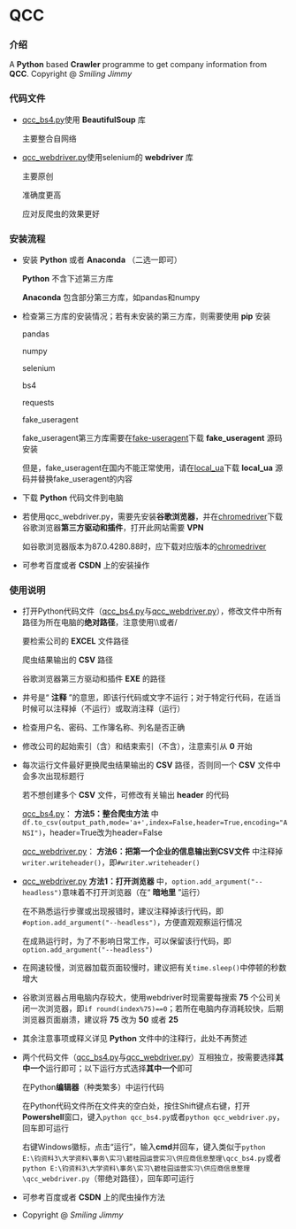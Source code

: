 # QCC

### 介绍
A  **Python**  based  **Crawler**  programme to get company information from  **QCC**.
Copyright @ _Smiling Jimmy_ 

### 代码文件

-  [qcc_bs4.py](qcc_bs4.py)使用 **BeautifulSoup** 库

   主要整合自网络

-  [qcc_webdriver.py](qcc_webdriver.py)使用selenium的 **webdriver** 库

   主要原创
  
   准确度更高

   应对反爬虫的效果更好

### 安装流程

- 安装 **Python** 或者 **Anaconda** （二选一即可）

  **Python** 不含下述第三方库

  **Anaconda** 包含部分第三方库，如pandas和numpy

- 检查第三方库的安装情况；若有未安装的第三方库，则需要使用 **pip** 安装

  pandas

  numpy

  selenium

  bs4

  requests

  fake_useragent

  fake_useragent第三方库需要在[fake-useragent](https://github.com/hellysmile/fake-useragent)下载 **fake_useragent** 源码安装

  但是，fake_useragent在国内不能正常使用，请在[local_ua](https://github.com/Mehaei/local_ua)下载 **local_ua** 源码并替换fake_useragent的内容

- 下载 **Python** 代码文件到电脑

- 若使用qcc_webdriver.py，需要先安装**谷歌浏览器**，并在[chromedriver](https://sites.google.com/a/chromium.org/chromedriver/downloads)下载谷歌浏览器**第三方驱动和插件**，打开此网站需要 **VPN** 

  如谷歌浏览器版本为87.0.4280.88时，应下载对应版本的[chromedriver](chromedriver.exe)

- 可参考百度或者 **CSDN** 上的安装操作


### 使用说明

- 打开Python代码文件（[qcc_bs4.py](qcc_bs4.py)与[qcc_webdriver.py](qcc_webdriver.py)），修改文件中所有路径为所在电脑的**绝对路径**，注意使用\\\或者/

   要检索公司的 **EXCEL** 文件路径

   爬虫结果输出的 **CSV** 路径

   谷歌浏览器第三方驱动和插件 **EXE** 的路径

- 井号是“ **注释** ”的意思，即该行代码或文字不运行；对于特定行代码，在适当时候可以注释掉（不运行）或取消注释（运行）

- 检查用户名、密码、工作簿名称、列名是否正确

- 修改公司的起始索引（含）和结束索引（不含），注意索引从 **0** 开始

- 每次运行文件最好更换爬虫结果输出的 **CSV** 路径，否则同一个 **CSV** 文件中会多次出现标题行

  若不想创建多个 **CSV** 文件，可修改有关输出 **header** 的代码

  [qcc_bs4.py](qcc_bs4.py)： **方法5：整合爬虫方法** 中`df.to_csv(output_path,mode='a+',index=False,header=True,encoding="ANSI")`，header=True改为header=False

  [qcc_webdriver.py](qcc_webdriver.py)： **方法6：把第一个企业的信息输出到CSV文件** 中注释掉`writer.writeheader()`，即`#writer.writeheader()`

- [qcc_webdriver.py](qcc_webdriver.py) **方法1：打开浏览器** 中，`option.add_argument("--headless")`意味着不打开浏览器（在“ **暗地里** ”运行）

  在不熟悉运行步骤或出现报错时，建议注释掉该行代码，即`#option.add_argument("--headless")`，方便直观观察运行情况

  在成熟运行时，为了不影响日常工作，可以保留该行代码，即`option.add_argument("--headless")`

- 在网速较慢，浏览器加载页面较慢时，建议把有关`time.sleep()`中停顿的秒数增大

- 谷歌浏览器占用电脑内存较大，使用webdriver时现需要每搜索 **75** 个公司关闭一次浏览器，即`if round(index%75)==0`；若所在电脑内存消耗较快，后期浏览器页面崩溃，建议将 **75** 改为 **50** 或者 **25** 

- 其余注意事项或释义详见 **Python** 文件中的注释行，此处不再赘述

- 两个代码文件（[qcc_bs4.py](qcc_bs4.py)与[qcc_webdriver.py](qcc_webdriver.py)）互相独立，按需要选择**其中一个**运行即可；以下运行方式选择**其中一个**即可

  在Python**编辑器**（种类繁多）中运行代码
  
  在Python代码文件所在文件夹的空白处，按住Shift键点右键，打开**Powershell**窗口，键入`python qcc_bs4.py`或者`python qcc_webdriver.py`，回车即可运行
  
  右键Windows徽标，点击“运行”，输入**cmd**并回车，键入类似于`python E:\钧资料3\大学资料\事务\实习\碧桂园运营实习\供应商信息整理\qcc_bs4.py`或者`python E:\钧资料3\大学资料\事务\实习\碧桂园运营实习\供应商信息整理\qcc_webdriver.py`（带绝对路径），回车即可运行

- 可参考百度或者 **CSDN** 上的爬虫操作方法

- Copyright @ _Smiling Jimmy_
